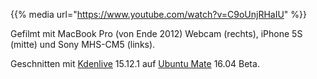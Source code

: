 <!--
.. title: Veganer isst ganzen Salatkopf zum Frühstück (ASMR Video)
.. slug: veganer-isst-ganzen-salatkopf-zum-fruehstueck
.. date: 2016-03-16 20:00:00 UTC+01:00
.. tags:
.. category: video
.. link:
.. description:
.. type: text
-->

{{% media url="https://www.youtube.com/watch?v=C9oUnjRHaIU" %}}

Gefilmt mit MacBook Pro (von Ende 2012) Webcam (rechts), iPhone 5S (mitte) und Sony MHS-CM5 (links).

Geschnitten mit [Kdenlive](https://kdenlive.org/) 15.12.1 auf [Ubuntu Mate](https://ubuntu-mate.org/) 16.04 Beta.
